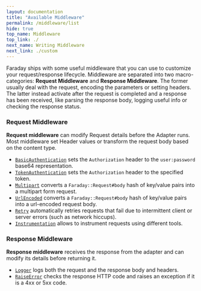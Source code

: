 ```yaml
---
layout: documentation
title: "Available Middleware"
permalink: /middleware/list
hide: true
top_name: Middleware
top_link: ./
next_name: Writing Middleware
next_link: ./custom
---
```


Faraday ships with some useful middleware that you can use to customize your request/response lifecycle.
Middleware are separated into two macro-categories: **Request Middleware** and **Response Middleware**.
The former usually deal with the request, encoding the parameters or setting headers.
The latter instead activate after the request is completed and a response has been received, like
parsing the response body, logging useful info or checking the response status.

### Request Middleware

**Request middleware** can modify Request details before the Adapter runs. Most
middleware set Header values or transform the request body based on the
content type.

* [`BasicAuthentication`][authentication] sets the `Authorization` header to the `user:password`
base64 representation.
* [`TokenAuthentication`][authentication] sets the `Authorization` header to the specified token.
* [`Multipart`][multipart] converts a `Faraday::Request#body` hash of key/value pairs into a
multipart form request.
* [`UrlEncoded`][url_encoded] converts a `Faraday::Request#body` hash of key/value pairs into a url-encoded request body.
* [`Retry`][retry] automatically retries requests that fail due to intermittent client
or server errors (such as network hiccups).
* [`Instrumentation`][instrumentation] allows to instrument requests using different tools.


### Response Middleware

**Response middleware** receives the response from the adapter and can modify its details
before returning it.

* [`Logger`][logger] logs both the request and the response body and headers.
* [`RaiseError`][raise_error] checks the response HTTP code and raises an exception if it is a 4xx or 5xx code.


[authentication]:       ./authentication
[multipart]:            ./multipart
[url_encoded]:          ./url-encoded
[retry]:                ./retry
[instrumentation]:      ./instrumentation
[logger]:               ./logger
[raise_error]:          ./raise-error
